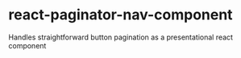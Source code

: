 # react-paginator-nav-component
Handles straightforward button pagination as a presentational react component
